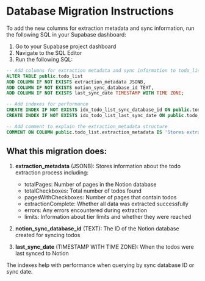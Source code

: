 # Database Migration Instructions

To add the new columns for extraction metadata and sync information, run the following SQL in your Supabase dashboard:

1. Go to your Supabase project dashboard
2. Navigate to the SQL Editor
3. Run the following SQL:

```sql
-- Add columns for extraction metadata and sync information to todo_list table
ALTER TABLE public.todo_list
ADD COLUMN IF NOT EXISTS extraction_metadata JSONB,
ADD COLUMN IF NOT EXISTS notion_sync_database_id TEXT,
ADD COLUMN IF NOT EXISTS last_sync_date TIMESTAMP WITH TIME ZONE;

-- Add indexes for performance
CREATE INDEX IF NOT EXISTS idx_todo_list_sync_database_id ON public.todo_list(notion_sync_database_id);
CREATE INDEX IF NOT EXISTS idx_todo_list_last_sync_date ON public.todo_list(last_sync_date);

-- Add comment to explain the extraction_metadata structure
COMMENT ON COLUMN public.todo_list.extraction_metadata IS 'Stores extraction info: {totalPages, totalCheckboxes, pagesWithCheckboxes, extractionComplete, errors, limits: {tier, maxPages, maxCheckboxesPerPage, pagesLimited, reachedPageLimit}}';
```

## What this migration does:

1. **extraction_metadata** (JSONB): Stores information about the todo extraction process including:
   - totalPages: Number of pages in the Notion database
   - totalCheckboxes: Total number of todos found
   - pagesWithCheckboxes: Number of pages that contain todos
   - extractionComplete: Whether all data was extracted successfully
   - errors: Any errors encountered during extraction
   - limits: Information about tier limits and whether they were reached

2. **notion_sync_database_id** (TEXT): The ID of the Notion database created for syncing todos

3. **last_sync_date** (TIMESTAMP WITH TIME ZONE): When the todos were last synced to Notion

The indexes help with performance when querying by sync database ID or sync date.
